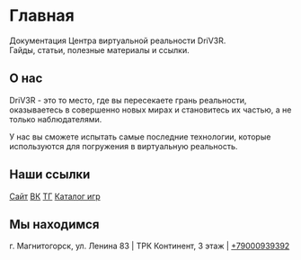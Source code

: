 # Главная

<!-- ![Driv3r Logo](images/driver_docs.png) <br> -->

Документация Центра виртуальной реальности DriV3R.<br>
Гайды, статьи, полезные материалы и ссылки.

## О нас

DriV3R - это то место, где вы пересекаете грань реальности, оказываетесь в совершенно новых мирах и становитесь их частью, а не только наблюдателями.

У нас вы сможете испытать самые последние технологии, которые используются для погружения в виртуальную реальность.

## Наши ссылки

[Сайт](https://mgnvr.ru/)
[ВК](https://vk.com/mgnvr)
[ТГ](https://t.me/+z1_HLSna-YVjZmJi)
[Каталог игр](https://mgnvr.ru/catalog)

## Мы находимся

г. Магнитогорск, ул. Ленина 83 | ТРК Континент, 3 этаж | [+79000939392](tel:+79000939392)
